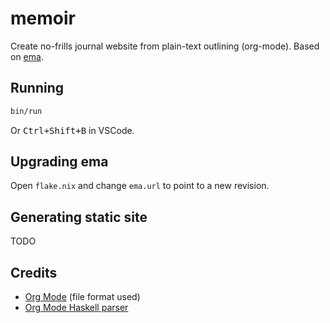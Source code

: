 # memoir

Create no-frills journal website from plain-text outlining (org-mode). Based on [ema](https://github.com/srid/ema).

## Running

```bash
bin/run
```

Or <kbd>Ctrl+Shift+B</kbd> in VSCode.

## Upgrading ema

Open `flake.nix` and change `ema.url` to point to a new revision.

## Generating static site

TODO

## Credits

- [Org Mode](https://orgmode.org/) (file format used)
- [Org Mode Haskell parser](https://github.com/fosskers/org-mode)